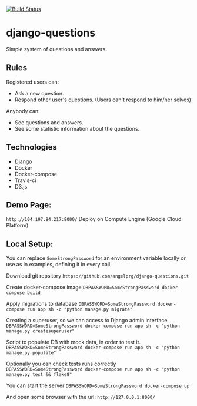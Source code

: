 [![Build Status](https://www.travis-ci.com/angelprg/django-questions.svg?branch=main)](https://www.travis-ci.com/angelprg/django-questions)
# django-questions
Simple system of questions and answers.

## Rules
Registered users can:
- Ask a new question.
- Respond other user's questions. (Users can't respond to him/her selves)

Anybody can:
- See questions and answers.
- See some statistic information about the questions.

## Technologies
- Django
- Docker
- Docker-compose
- Travis-ci
- D3.js

## Demo Page:
`http://104.197.84.217:8000/`
Deploy on Compute Engine (Google Cloud Platform)

## Local Setup:
You can replace `SomeStrongPassword` for an environment variable locally or use as in examples, defining it in every call.

Download git repsitory
`https://github.com/angelprg/django-questions.git`

Create docker-compose image
`DBPASSWORD=SomeStrongPassword docker-compose build`

Apply migrations to database
`DBPASSWORD=SomeStrongPassword docker-compose run app sh -c "python manage.py migrate"`

Creating a superuser, so we can access to Django admin interface
`DBPASSWORD=SomeStrongPassword docker-compose run app sh -c "python manage.py createsuperuser"`

Script to populate DB with mock data, in order to test it.
`DBPASSWORD=SomeStrongPassword docker-compose run app sh -c "python manage.py populate"`

Optionally you can check tests runs correctly
`DBPASSWORD=SomeStrongPassword docker-compose run app sh -c "python manage.py test && flake8"`

You can start the server
`DBPASSWORD=SomeStrongPassword docker-compose up`

And open some browser with the url:
`http://127.0.0.1:8000/`
